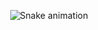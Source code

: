 <div align="center">
  
  ![Snake animation](https://github.com/Paulo-Dinis/Paulo-Dinis/blob/output/github-contribution-grid-snake.svg)
  
</div>
